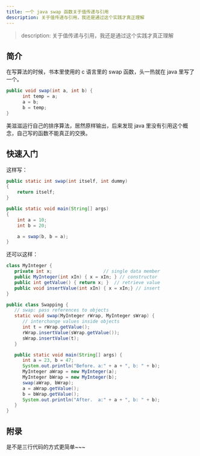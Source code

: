```yaml
---
title: 一个 java swap 函数关于值传递与引用
description: 关于值传递与引用，我还是通过这个实践才真正理解
---
```


> description: 关于值传递与引用，我还是通过这个实践才真正理解

## 简介
在写算法的时候，书本里使用的 c 语言里的 swap 函数，头一热就在 java 里写了一个。
```java
public void swap(int a, int b) {
      int temp = a;
      a = b;
      b = temp;
}
```
美滋滋运行自己的排序算法，居然原样输出，后来发现 java 里没有引用这个概念，自己写的函数不能真正的交换。

## 快速入门
这样写：
```java 
public static int swap(int itself, int dummy)
{
    return itself;
}

public static void main(String[] args)
{
    int a = 10;
    int b = 20;

    a = swap(b, b = a);
}
```
还可以这样：
```java
class MyInteger {
   private int x;                   // single data member
   public MyInteger(int xIn) { x = xIn; } // constructor
   public int getValue() { return x; }  // retrieve value
   public void insertValue(int xIn) { x = xIn;} // insert
}

public class Swapping {
   // swap: pass references to objects
   static void swap(MyInteger rWrap, MyInteger sWrap) {
      // interchange values inside objects
      int t = rWrap.getValue();
      rWrap.insertValue(sWrap.getValue());
      sWrap.insertValue(t);
   }

   public static void main(String[] args) {
      int a = 23, b = 47;
      System.out.println("Before. a:" + a + ", b: " + b);
      MyInteger aWrap = new MyInteger(a);
      MyInteger bWrap = new MyInteger(b);
      swap(aWrap, bWrap);
      a = aWrap.getValue();
      b = bWrap.getValue();
      System.out.println("After.  a:" + a + ", b: " + b);
   }
}
```
## 附录
是不是三行代码的方式更简单~~~